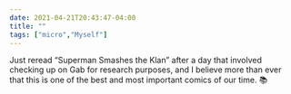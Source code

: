 ```yaml
---
date: 2021-04-21T20:43:47-04:00
title: ""
tags: ["micro","Myself"]
---
```

Just reread “Superman Smashes the Klan” after a day that involved checking up on Gab for research purposes, and I believe more than ever that this is one of the best and most important comics of our time. 📚
